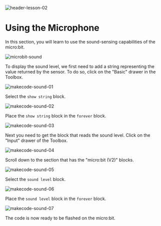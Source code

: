 ![header-lesson-02](assets/header-lesson-02.png)

# Using the Microphone

In this section, you will learn to use the sound-sensing capabilities of the micro:bit. 

![microbit-sound](assets/microbit-sound.png)

To display the sound level, we first need to add a string representing the value returned by the sensor. To do so, click on the "Basic" drawer in the Toolbox.

![makecode-sound-01](assets/makecode-sound-01.png)

Select the `show string` block.

![makecode-sound-02](assets/makecode-sound-02.png)

Place the `show string` block in the `forever` block.

![makecode-sound-03](assets/makecode-sound-03.png)

Next you need to get the block that reads the sound level. Click on the "Input" drawer of the Toolbox.

![makecode-sound-04](assets/makecode-sound-04.png)

Scroll down to the section that has the "micro:bit (V2)" blocks.

![makecode-sound-05](assets/makecode-sound-05.png)

Select the `sound level` block.

![makecode-sound-06](assets/makecode-sound-06.png)

Place the `sound level` block in the `forever` block.

![makecode-sound-07](assets/makecode-sound-07.png)

The code is now ready to be flashed on the micro:bit.

